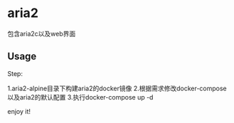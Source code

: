 # aria2

包含aria2c以及web界面

## Usage

Step:

1.aria2-alpine目录下构建aria2的docker镜像
2.根据需求修改docker-compose以及aria2的默认配置
3.执行docker-compose up -d

enjoy it!